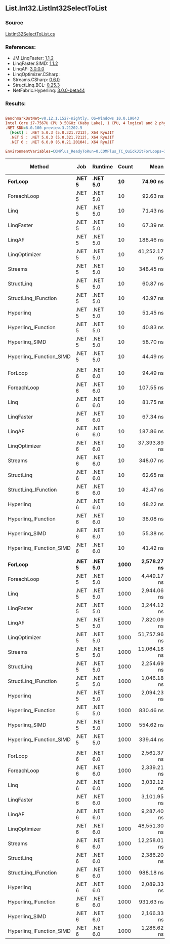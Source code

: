 ﻿## List.Int32.ListInt32SelectToList

### Source
[ListInt32SelectToList.cs](../LinqBenchmarks/List/Int32/ListInt32SelectToList.cs)

### References:
- JM.LinqFaster: [1.1.2](https://www.nuget.org/packages/JM.LinqFaster/1.1.2)
- LinqFaster.SIMD: [1.1.2](https://www.nuget.org/packages/LinqFaster.SIMD/1.0.3)
- LinqAF: [3.0.0.0](https://www.nuget.org/packages/LinqAF/3.0.0.0)
- LinqOptimizer.CSharp: [](https://www.nuget.org/packages/LinqOptimizer.CSharp/)
- Streams.CSharp: [0.6.0](https://www.nuget.org/packages/Streams.CSharp/0.6.0)
- StructLinq.BCL: [0.25.3](https://www.nuget.org/packages/StructLinq.BCL/0.25.3)
- NetFabric.Hyperlinq: [3.0.0-beta44](https://www.nuget.org/packages/NetFabric.Hyperlinq/3.0.0-beta44)

### Results:
``` ini

BenchmarkDotNet=v0.12.1.1527-nightly, OS=Windows 10.0.19043
Intel Core i7-7567U CPU 3.50GHz (Kaby Lake), 1 CPU, 4 logical and 2 physical cores
.NET SDK=6.0.100-preview.3.21202.5
  [Host] : .NET 5.0.3 (5.0.321.7212), X64 RyuJIT
  .NET 5 : .NET 5.0.3 (5.0.321.7212), X64 RyuJIT
  .NET 6 : .NET 6.0.0 (6.0.21.20104), X64 RyuJIT

EnvironmentVariables=COMPlus_ReadyToRun=0,COMPlus_TC_QuickJitForLoops=1,COMPlus_TieredPGO=1  

```
|                   Method |    Job |  Runtime | Count |         Mean |      Error |     StdDev |       Median |  Ratio | RatioSD |   Gen 0 | Gen 1 | Gen 2 | Allocated |
|------------------------- |------- |--------- |------ |-------------:|-----------:|-----------:|-------------:|-------:|--------:|--------:|------:|------:|----------:|
|                  **ForLoop** | **.NET 5** | **.NET 5.0** |    **10** |     **74.90 ns** |   **1.495 ns** |   **1.325 ns** |     **74.26 ns** |   **1.00** |    **0.00** |  **0.1032** |     **-** |     **-** |     **216 B** |
|              ForeachLoop | .NET 5 | .NET 5.0 |    10 |     92.63 ns |   1.392 ns |   1.234 ns |     92.64 ns |   1.24 |    0.03 |  0.1032 |     - |     - |     216 B |
|                     Linq | .NET 5 | .NET 5.0 |    10 |     71.43 ns |   1.506 ns |   2.299 ns |     70.64 ns |   0.96 |    0.04 |  0.0802 |     - |     - |     168 B |
|               LinqFaster | .NET 5 | .NET 5.0 |    10 |     67.39 ns |   0.787 ns |   0.657 ns |     67.52 ns |   0.90 |    0.02 |  0.0918 |     - |     - |     192 B |
|                   LinqAF | .NET 5 | .NET 5.0 |    10 |    188.46 ns |   3.744 ns |   5.829 ns |    186.17 ns |   2.53 |    0.08 |  0.1032 |     - |     - |     216 B |
|            LinqOptimizer | .NET 5 | .NET 5.0 |    10 | 41,252.17 ns | 766.245 ns | 716.746 ns | 41,101.84 ns | 550.74 |   12.47 | 13.9160 |     - |     - |  29,111 B |
|                  Streams | .NET 5 | .NET 5.0 |    10 |    348.45 ns |   5.877 ns |   5.210 ns |    346.81 ns |   4.65 |    0.08 |  0.2904 |     - |     - |     608 B |
|               StructLinq | .NET 5 | .NET 5.0 |    10 |     60.87 ns |   1.264 ns |   1.504 ns |     60.71 ns |   0.82 |    0.02 |  0.0764 |     - |     - |     160 B |
|     StructLinq_IFunction | .NET 5 | .NET 5.0 |    10 |     43.97 ns |   0.717 ns |   0.560 ns |     44.05 ns |   0.59 |    0.01 |  0.0650 |     - |     - |     136 B |
|                Hyperlinq | .NET 5 | .NET 5.0 |    10 |     51.45 ns |   1.029 ns |   0.912 ns |     51.11 ns |   0.69 |    0.02 |  0.0458 |     - |     - |      96 B |
|      Hyperlinq_IFunction | .NET 5 | .NET 5.0 |    10 |     40.83 ns |   0.617 ns |   0.577 ns |     40.86 ns |   0.54 |    0.01 |  0.0459 |     - |     - |      96 B |
|           Hyperlinq_SIMD | .NET 5 | .NET 5.0 |    10 |     58.70 ns |   0.635 ns |   0.563 ns |     58.57 ns |   0.78 |    0.02 |  0.0458 |     - |     - |      96 B |
| Hyperlinq_IFunction_SIMD | .NET 5 | .NET 5.0 |    10 |     44.49 ns |   0.375 ns |   0.333 ns |     44.41 ns |   0.59 |    0.01 |  0.0458 |     - |     - |      96 B |
|                          |        |          |       |              |            |            |              |        |         |         |       |       |           |
|                  ForLoop | .NET 6 | .NET 6.0 |    10 |     94.49 ns |   5.233 ns |  15.430 ns |     92.41 ns |   1.00 |    0.00 |  0.1032 |     - |     - |     216 B |
|              ForeachLoop | .NET 6 | .NET 6.0 |    10 |    107.55 ns |   4.654 ns |  13.722 ns |    109.28 ns |   1.16 |    0.22 |  0.1032 |     - |     - |     216 B |
|                     Linq | .NET 6 | .NET 6.0 |    10 |     81.75 ns |   2.885 ns |   8.415 ns |     78.74 ns |   0.89 |    0.19 |  0.0802 |     - |     - |     168 B |
|               LinqFaster | .NET 6 | .NET 6.0 |    10 |     67.34 ns |   4.467 ns |  13.171 ns |     58.35 ns |   0.73 |    0.16 |  0.0918 |     - |     - |     192 B |
|                   LinqAF | .NET 6 | .NET 6.0 |    10 |    187.86 ns |   1.285 ns |   1.202 ns |    187.66 ns |   2.24 |    0.28 |  0.1032 |     - |     - |     216 B |
|            LinqOptimizer | .NET 6 | .NET 6.0 |    10 | 37,393.89 ns | 154.425 ns | 144.449 ns | 37,319.79 ns | 445.95 |   55.32 | 13.6719 |     - |     - |  28,671 B |
|                  Streams | .NET 6 | .NET 6.0 |    10 |    348.07 ns |   2.106 ns |   1.867 ns |    348.72 ns |   4.17 |    0.53 |  0.2904 |     - |     - |     608 B |
|               StructLinq | .NET 6 | .NET 6.0 |    10 |     62.65 ns |   1.184 ns |   1.163 ns |     62.76 ns |   0.74 |    0.10 |  0.0764 |     - |     - |     160 B |
|     StructLinq_IFunction | .NET 6 | .NET 6.0 |    10 |     42.47 ns |   0.493 ns |   0.385 ns |     42.45 ns |   0.51 |    0.07 |  0.0650 |     - |     - |     136 B |
|                Hyperlinq | .NET 6 | .NET 6.0 |    10 |     48.22 ns |   0.521 ns |   0.462 ns |     48.25 ns |   0.58 |    0.08 |  0.0459 |     - |     - |      96 B |
|      Hyperlinq_IFunction | .NET 6 | .NET 6.0 |    10 |     38.08 ns |   0.703 ns |   0.623 ns |     37.97 ns |   0.46 |    0.06 |  0.0459 |     - |     - |      96 B |
|           Hyperlinq_SIMD | .NET 6 | .NET 6.0 |    10 |     55.38 ns |   0.526 ns |   0.492 ns |     55.56 ns |   0.66 |    0.08 |  0.0459 |     - |     - |      96 B |
| Hyperlinq_IFunction_SIMD | .NET 6 | .NET 6.0 |    10 |     41.42 ns |   0.712 ns |   0.631 ns |     41.24 ns |   0.50 |    0.06 |  0.0459 |     - |     - |      96 B |
|                          |        |          |       |              |            |            |              |        |         |         |       |       |           |
|                  **ForLoop** | **.NET 5** | **.NET 5.0** |  **1000** |  **2,578.27 ns** |  **50.627 ns** |  **44.879 ns** |  **2,565.57 ns** |   **1.00** |    **0.00** |  **4.0207** |     **-** |     **-** |   **8,424 B** |
|              ForeachLoop | .NET 5 | .NET 5.0 |  1000 |  4,449.17 ns |  86.882 ns |  85.330 ns |  4,427.57 ns |   1.73 |    0.04 |  4.0207 |     - |     - |   8,424 B |
|                     Linq | .NET 5 | .NET 5.0 |  1000 |  2,944.06 ns |  50.382 ns |  42.071 ns |  2,945.13 ns |   1.14 |    0.02 |  1.9722 |     - |     - |   4,128 B |
|               LinqFaster | .NET 5 | .NET 5.0 |  1000 |  3,244.12 ns |  37.178 ns |  29.026 ns |  3,249.64 ns |   1.25 |    0.02 |  3.8757 |     - |     - |   8,112 B |
|                   LinqAF | .NET 5 | .NET 5.0 |  1000 |  7,820.09 ns |  69.132 ns |  64.666 ns |  7,826.94 ns |   3.03 |    0.06 |  4.0207 |     - |     - |   8,424 B |
|            LinqOptimizer | .NET 5 | .NET 5.0 |  1000 | 51,757.96 ns | 508.322 ns | 475.484 ns | 51,625.62 ns |  20.07 |    0.38 | 17.6392 |     - |     - |  37,035 B |
|                  Streams | .NET 5 | .NET 5.0 |  1000 | 11,064.18 ns | 158.864 ns | 140.829 ns | 11,064.20 ns |   4.29 |    0.10 |  4.1962 |     - |     - |   8,816 B |
|               StructLinq | .NET 5 | .NET 5.0 |  1000 |  2,254.69 ns |  45.008 ns |  67.365 ns |  2,251.42 ns |   0.87 |    0.03 |  1.9684 |     - |     - |   4,120 B |
|     StructLinq_IFunction | .NET 5 | .NET 5.0 |  1000 |  1,046.18 ns |  20.931 ns |  36.105 ns |  1,041.56 ns |   0.41 |    0.01 |  1.9569 |     - |     - |   4,096 B |
|                Hyperlinq | .NET 5 | .NET 5.0 |  1000 |  2,094.23 ns |  41.189 ns |  38.528 ns |  2,081.33 ns |   0.81 |    0.02 |  1.9341 |     - |     - |   4,056 B |
|      Hyperlinq_IFunction | .NET 5 | .NET 5.0 |  1000 |    830.46 ns |  11.460 ns |  10.720 ns |    831.54 ns |   0.32 |    0.01 |  1.9341 |     - |     - |   4,056 B |
|           Hyperlinq_SIMD | .NET 5 | .NET 5.0 |  1000 |    554.62 ns |  10.981 ns |  18.346 ns |    553.57 ns |   0.22 |    0.01 |  1.9341 |     - |     - |   4,056 B |
| Hyperlinq_IFunction_SIMD | .NET 5 | .NET 5.0 |  1000 |    339.44 ns |   6.150 ns |  11.399 ns |    337.69 ns |   0.14 |    0.00 |  1.9341 |     - |     - |   4,056 B |
|                          |        |          |       |              |            |            |              |        |         |         |       |       |           |
|                  ForLoop | .NET 6 | .NET 6.0 |  1000 |  2,561.37 ns |  39.712 ns |  37.146 ns |  2,547.18 ns |   1.00 |    0.00 |  4.0207 |     - |     - |   8,424 B |
|              ForeachLoop | .NET 6 | .NET 6.0 |  1000 |  2,339.21 ns |  34.251 ns |  28.601 ns |  2,333.51 ns |   0.91 |    0.02 |  4.0207 |     - |     - |   8,424 B |
|                     Linq | .NET 6 | .NET 6.0 |  1000 |  3,032.12 ns |  53.975 ns |  47.847 ns |  3,030.57 ns |   1.19 |    0.03 |  1.9722 |     - |     - |   4,128 B |
|               LinqFaster | .NET 6 | .NET 6.0 |  1000 |  3,101.95 ns |  58.518 ns |  48.865 ns |  3,092.14 ns |   1.21 |    0.03 |  3.8757 |     - |     - |   8,112 B |
|                   LinqAF | .NET 6 | .NET 6.0 |  1000 |  9,287.40 ns | 148.348 ns | 176.598 ns |  9,225.84 ns |   3.64 |    0.09 |  4.0131 |     - |     - |   8,424 B |
|            LinqOptimizer | .NET 6 | .NET 6.0 |  1000 | 48,551.30 ns | 895.423 ns | 793.769 ns | 48,360.04 ns |  18.99 |    0.41 | 17.4561 |     - |     - |  36,596 B |
|                  Streams | .NET 6 | .NET 6.0 |  1000 | 12,258.01 ns | 242.156 ns | 248.677 ns | 12,230.86 ns |   4.78 |    0.13 |  4.1962 |     - |     - |   8,816 B |
|               StructLinq | .NET 6 | .NET 6.0 |  1000 |  2,386.20 ns |  30.834 ns |  24.073 ns |  2,391.20 ns |   0.93 |    0.01 |  1.9684 |     - |     - |   4,120 B |
|     StructLinq_IFunction | .NET 6 | .NET 6.0 |  1000 |    988.18 ns |   9.814 ns |   9.180 ns |    986.43 ns |   0.39 |    0.01 |  1.9569 |     - |     - |   4,096 B |
|                Hyperlinq | .NET 6 | .NET 6.0 |  1000 |  2,089.33 ns |  15.543 ns |  13.778 ns |  2,086.95 ns |   0.82 |    0.01 |  1.9341 |     - |     - |   4,056 B |
|      Hyperlinq_IFunction | .NET 6 | .NET 6.0 |  1000 |    931.63 ns |   4.620 ns |   3.858 ns |    932.06 ns |   0.36 |    0.01 |  1.9341 |     - |     - |   4,056 B |
|           Hyperlinq_SIMD | .NET 6 | .NET 6.0 |  1000 |  2,166.33 ns |   7.856 ns |   6.964 ns |  2,166.17 ns |   0.85 |    0.01 |  1.9341 |     - |     - |   4,056 B |
| Hyperlinq_IFunction_SIMD | .NET 6 | .NET 6.0 |  1000 |  1,286.62 ns |   5.150 ns |   4.817 ns |  1,285.17 ns |   0.50 |    0.01 |  1.9341 |     - |     - |   4,056 B |
